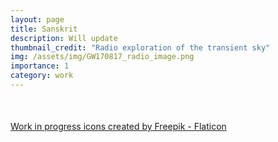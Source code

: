 ```yaml
---
layout: page
title: Sanskrit
description: Will update
thumbnail_credit: "Radio exploration of the transient sky"
img: /assets/img/GW170817_radio_image.png 
importance: 1
category: work
---
```

<div class="row justify-content-md-center" style="margin-top: 50px;">
   <img class="img-fluid mx-auto" style="max-width:20%;" src="{{ '/assets/img/wip.png' | relative_url }}" alt="" title="WIP"/>
</div>
<div class="caption">
   <a href="https://www.flaticon.com/free-icons/work-in-progress" title="work in progress icons">Work in progress icons created by Freepik - Flaticon</a>
</div>


